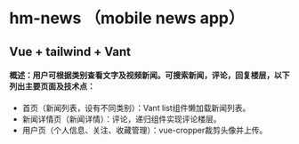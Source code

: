 # hm-news （mobile news app）

## Vue + tailwind + Vant

#### 概述：用户可根据类别查看文字及视频新闻。可搜索新闻，评论，回复楼层，以下列出主要页面及技术点：
* 首页（新闻列表，设有不同类别）：Vant list组件懒加载新闻列表。
* 新闻详情页（新闻详情）：评论，递归组件实现评论楼层。
* 用户页（个人信息、关注、收藏管理）：vue-cropper裁剪头像并上传。
